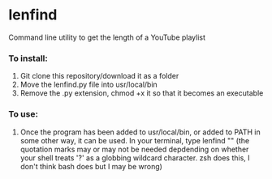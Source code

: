 # lenfind
Command line utility to get the length of a YouTube playlist

### To install:

1. Git clone this repository/download it as a folder
2. Move the lenfind.py file into usr/local/bin
3. Remove the .py extension, chmod +x it so that it becomes an executable

### To use:

1. Once the program has been added to usr/local/bin, or added to PATH in some other way, it can be used. In your terminal, type lenfind "" (the quotation marks may or may not be needed depdending on whether your shell treats '?' as a globbing wildcard character. zsh does this, I don't think bash does but I may be wrong)
